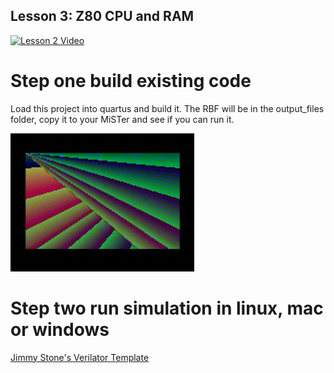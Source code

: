 Lesson 3: Z80 CPU and RAM
--------------------------



[![Lesson 2 Video](http://img.youtube.com/vi/97o_aMsqumY/0.jpg)](http://www.youtube.com/watch?v=97o_aMsqumY "Lesson 2 Video")


# Step one build existing code

Load this project into quartus and build it. The RBF will be in the output_files folder, copy it to your MiSTer and see if you can run it.

![](lesson3.png)

# Step two run simulation in linux, mac or windows

[Jimmy Stone's Verilator Template](https://github.com/JimmyStones/Verilator_Template)
